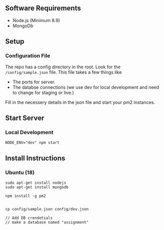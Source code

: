
## Software Requirements

* Node.js (Minimum 8.9)
* MongoDb

## Setup

### Configuration File

The repo has a config directory in the root. Look for the `/config/sample.json` file. This file takes a few things like

* The ports for server.
* The databse connections (we use dev for local development and need to change for staging or live.)

Fill in the necessery details in the json file and start your pm2 instances.

## Start Server


### Local Development
```
NODE_ENV="dev" npm start
```

## Install Instructions

### Ubuntu (18)

```
sudo apt-get install nodejs
sudo apt-get install mongodb

npm install -g pm2


cp config/sample.json config/dev.json

// Add DB crendetials
// make a database named "assignment"
